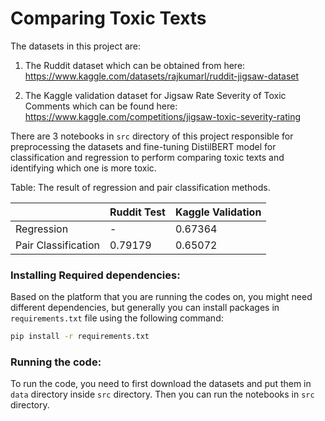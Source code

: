 # Comparing Toxic Texts

The datasets in this project are:

1. The Ruddit dataset which can be obtained from here: https://www.kaggle.com/datasets/rajkumarl/ruddit-jigsaw-dataset

2. The Kaggle validation dataset for Jigsaw Rate Severity of Toxic Comments which can be found here: https://www.kaggle.com/competitions/jigsaw-toxic-severity-rating

There are 3 notebooks in `src` directory of this project responsible for preprocessing the datasets and fine-tuning DistilBERT model for classification and regression to perform comparing toxic texts and identifying which one is more toxic.

Table: The result of regression and pair classification methods.

|                      | Ruddit Test | Kaggle Validation |
|----------------------|-------------|-------------------|
| Regression           | -           | 0.67364           |
| Pair Classification  | 0.79179     | 0.65072           |

### Installing Required dependencies:
Based on the platform that you are running the codes on, you might need different dependencies, but generally you can install packages in `requirements.txt` file using the following command:

```bash
pip install -r requirements.txt
```

### Running the code:
To run the code, you need to first download the datasets and put them in `data` directory inside `src` directory. Then you can run the notebooks in `src` directory.
